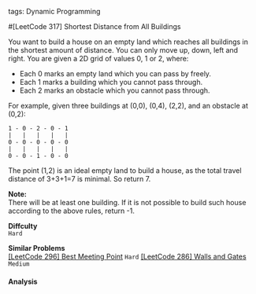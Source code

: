 tags: Dynamic Programming

#[LeetCode 317] Shortest Distance from All Buildings

You want to build a house on an empty land which reaches all buildings in the shortest amount of distance. 
You can only move up, down, left and right. You are given a 2D grid of values 0, 1 or 2, where:

 * Each 0 marks an empty land which you can pass by freely.
 * Each 1 marks a building which you cannot pass through.
 * Each 2 marks an obstacle which you cannot pass through.

For example, given three buildings at (0,0), (0,4), (2,2), and an obstacle at (0,2):

    1 - 0 - 2 - 0 - 1
    |   |   |   |   |
    0 - 0 - 0 - 0 - 0
    |   |   |   |   |
    0 - 0 - 1 - 0 - 0

The point (1,2) is an ideal empty land to build a house, as the total travel distance of 3+3+1=7 is minimal. So return 7.

**Note:**  
There will be at least one building. If it is not possible to build such house according to the above rules, return -1.


**Diffculty**  
`Hard`

**Similar Problems**  
[[LeetCode 296] Best Meeting Point]() `Hard`
[[LeetCode 286] Walls and Gates]() `Medium`


#### Analysis


